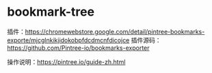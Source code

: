# bookmark-tree


插件：https://chromewebstore.google.com/detail/pintree-bookmarks-exporte/mjcglnkikjidokobpfdcdmcnfdicojce
插件源码：https://github.com/Pintree-io/bookmarks-exporter

操作说明：https://pintree.io/guide-zh.html

